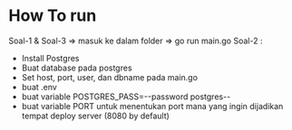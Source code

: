 # How To run
Soal-1 & Soal-3 => masuk ke dalam folder => go run main.go
Soal-2 :
- Install Postgres
- Buat database pada postgres
- Set host, port, user, dan dbname pada main.go
- buat .env
- buat variable POSTGRES_PASS=--password postgres--
- buat variable PORT untuk menentukan port mana yang ingin dijadikan tempat deploy server (8080 by default)
